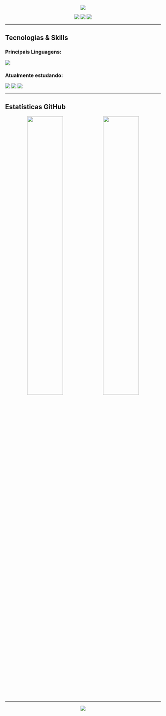 <!-- Header animado -->
<p align="center">
  <img src="https://capsule-render.vercel.app/api?type=waving&color=ff0000&height=180&section=header&text=Bem-vindo%20ao%20meu%20Universo%20Dev!&fontColor=ffffff&fontSize=30&animation=fadeIn" />
</p>

<!-- Badges principais -->
<p align="center">
  <img src="https://img.shields.io/badge/Projetos%20Totais-10+-ff0000?style=for-the-badge&logo=github&logoColor=white" />
  <img src="https://img.shields.io/badge/Desenvolvedor-Pawn%20%7C%20Web-0D1117?style=for-the-badge&logo=codeforces&logoColor=FF0000" />
  <img src="https://img.shields.io/badge/Estudando-Front--end%20Web-ff0000?style=for-the-badge&logo=visualstudiocode&logoColor=white" />
</p>

---

## Tecnologias & Skills

### Principais Linguagens:

<p>
  <img src="https://img.shields.io/badge/-Pawn-0D1117?style=for-the-badge&logo=c%2B%2B&logoColor=FF0000" />
</p>

### Atualmente estudando:

<p>
  <img src="https://img.shields.io/badge/-HTML5-0D1117?style=for-the-badge&logo=HTML5&logoColor=FF0000" />
  <img src="https://img.shields.io/badge/-CSS3-0D1117?style=for-the-badge&logo=CSS3&logoColor=FF0000" />
  <img src="https://img.shields.io/badge/-JavaScript-0D1117?style=for-the-badge&logo=javascript&logoColor=FF0000" />
</p>

---

## Estatísticas GitHub

<p align="center">
  <img src="https://github-readme-stats.vercel.app/api?username=JHGZIN&show_icons=true&theme=radical&icon_color=ff0000&title_color=ffffff&bg_color=0d1117" width="48%" />
  <img src="https://github-readme-streak-stats.herokuapp.com?user=JHGZIN&theme=radical&ring=ff0000&dates=ffffff&background=0D1117" width="48%" />
</p>

---

<p align="center">
  <img src="https://capsule-render.vercel.app/api?type=waving&color=ff0000&height=120&section=footer"/>
</p>
